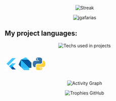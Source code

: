 
<p align="center">
 <img src="https://streak-stats.demolab.com/?user=jgafarias&theme=algolia&include_all_commits=true" alt="Streak"/>
 <p align="center"> <img src="https://komarev.com/ghpvc/?username=jgafarias&label=Profile%20views&color=0e75b6&style=flat" alt="jgafarias" /> </p>
</p>

## My project languages:

<p align="center">

 <img src="https://github-readme-stats.vercel.app/api/top-langs?username=jgafarias&layout=donut-vertical&theme=algolia&include_all_commits=true&hide=cmake" alt="Techs used in projects" width="300px"/>

 ##

 [![Flutter](https://github.com/jgafarias/jgafarias/blob/main/flutter-logo.png)](https://github.com/jgafarias?tab=repositories&q=Flutter&type=&language=&sort=) 
 [![Dart](https://github.com/jgafarias/jgafarias/blob/main/Dart-logo.png)](https://github.com/jgafarias?tab=repositories&q=Flutter&type=&language=&sort=) 
 [![Python](https://github.com/jgafarias/jgafarias/blob/main/Python-logo.png)](https://github.com/jgafarias?tab=repositories&q=&type=&language=python&sort=)
</p>

 ##

<p align="center">
 <img src="https://github-readme-activity-graph.vercel.app/graph?username=jgafarias&theme=xcode&bg_color=151515&include_all_commits=true" alt="Activity Graph" />
</p>
<p align="center">
 <img src="https://github-profile-trophy.vercel.app/?username=jgafarias&theme=algolia&margin-w=15&include_all_commits=true" alt="Trophies GitHub" />
</p>
